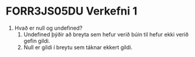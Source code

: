 # FORR3JS05DU Verkefni 1

1. Hvað er null og undefined?
   1. Undefined þýðir að breyta sem hefur verið búin til hefur ekki verið gefin gildi.
   2. Null er gildi í breytu sem táknar ekkert gildi.
